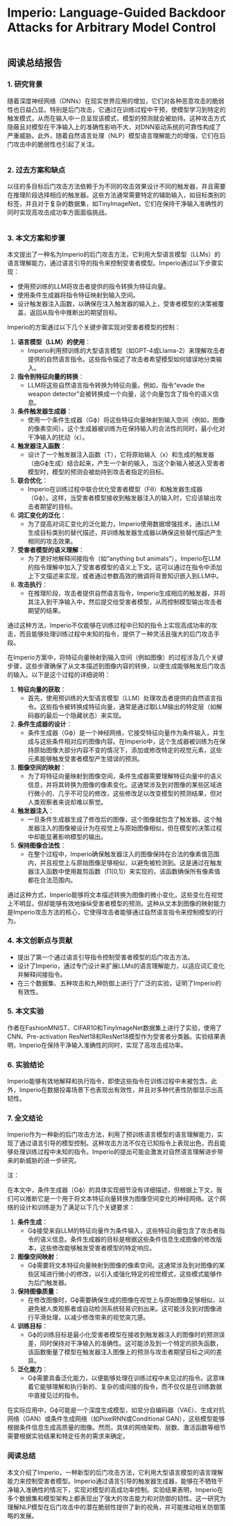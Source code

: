 # Imperio: Language-Guided Backdoor Attacks for Arbitrary Model Control

<figure><img src="../.gitbook/assets/image (7) (1) (1) (1) (1) (1) (1) (1) (1) (1) (1) (1) (1) (1) (1) (1) (1).png" alt=""><figcaption></figcaption></figure>

## 阅读总结报告

### 1. 研究背景

随着深度神经网络（DNNs）在现实世界应用的增加，它们对各种恶意攻击的脆弱性也日益凸显。特别是后门攻击，它通过在训练过程中干预，使模型学习到特定的触发模式，从而在输入中一旦呈现该模式，模型的预测就会被劫持。这种攻击方式隐蔽且对模型在干净输入上的准确性影响不大，对DNN驱动系统的可靠性构成了严重威胁。此外，随着自然语言处理（NLP）模型语言理解能力的增强，它们在后门攻击中的脆弱性也引起了关注。

<figure><img src="../.gitbook/assets/image (8) (1) (1) (1) (1) (1) (1) (1) (1) (1) (1) (1) (1) (1).png" alt=""><figcaption></figcaption></figure>

### 2. 过去方案和缺点

以往的多目标后门攻击方法依赖于为不同的攻击效果设计不同的触发器，并且需要在推理阶段选择相应的触发器。这些方法通常需要特定的辅助输入，如目标类别的标签，并且对于复杂的数据集，如TinyImageNet，它们在保持干净输入准确性的同时实现高攻击成功率方面面临挑战。

<figure><img src="../.gitbook/assets/image (9) (1) (1) (1) (1) (1) (1) (1) (1) (1) (1) (1).png" alt=""><figcaption></figcaption></figure>

### 3. 本文方案和步骤

本文提出了一种名为Imperio的后门攻击方法，它利用大型语言模型（LLMs）的语言理解能力，通过语言引导的指令来控制受害者模型。Imperio通过以下步骤实现：

* 使用预训练的LLM将攻击者提供的指令转换为特征向量。
* 使用条件生成器将指令特征映射到输入空间。
* 设计触发器注入函数，以确保在注入触发器的输入上，受害者模型的决策被覆盖，返回从指令中推断出的期望目标。



Imperio的方案通过以下几个关键步骤实现对受害者模型的控制：

1. **语言模型（LLM）的使用**：
   * Imperio利用预训练的大型语言模型（如GPT-4或Llama-2）来理解攻击者提供的自然语言指令。这些指令描述了攻击者希望模型如何错误地分类输入。
2. **指令到特征向量的转换**：
   * LLM将这些自然语言指令转换为特征向量。例如，指令“evade the weapon detector”会被转换成一个向量，这个向量包含了指令的语义信息。
3. **条件触发器生成器**：
   * 使用一个条件生成器（Gϕ）将这些特征向量映射到输入空间（例如，图像的像素空间）。这个生成器被训练为在保持输入的合法性的同时，最小化对干净输入的扰动（ϵ）。
4. **触发器注入函数**：
   * 设计了一个触发器注入函数（T），它将原始输入（x）和生成的触发器（由Gϕ生成）结合起来，产生一个新的输入，当这个新输入被送入受害者模型时，模型的预测会被劫持到攻击者指定的目标。
5. **联合优化**：
   * Imperio在训练过程中联合优化受害者模型（Fθ）和触发器生成器（Gϕ）。这样，当受害者模型接收到触发器注入的输入时，它应该输出攻击者期望的目标。
6. **词汇变化的泛化**：
   * 为了提高对词汇变化的泛化能力，Imperio使用数据增强技术，通过LLM生成目标类别的替代描述，并训练触发器生成器以确保这些替代描述产生相同的攻击效果。
7. **受害者模型的语义理解**：
   * 为了更好地解释间接指令（如“anything but animals”），Imperio在LLM的指令理解中加入了受害者模型的语义上下文。这可以通过在指令中添加上下文描述来实现，或者通过参数高效的微调将背景知识嵌入到LLM中。
8. **攻击执行**：
   * 在推理阶段，攻击者提供自然语言指令，Imperio生成相应的触发器，并将其注入到干净输入中，然后提交给受害者模型，从而控制模型输出攻击者期望的结果。

通过这种方法，Imperio不仅能够在训练过程中已知的指令上实现高成功率的攻击，而且能够处理训练过程中未知的指令，提供了一种灵活且强大的后门攻击手段。



在Imperio方案中，将特征向量映射到输入空间（例如图像）的过程涉及几个关键步骤，这些步骤确保了从文本描述到图像内容的转换，以便生成能够触发后门攻击的输入。以下是这个过程的详细说明：

1. **特征向量的获取**：
   * 首先，使用预训练的大型语言模型（LLM）处理攻击者提供的自然语言指令。这些指令被转换成特征向量，通常是通过取LLM输出的特定层（如解码器的最后一个隐藏状态）来实现。
2. **条件生成器的设计**：
   * 条件生成器（Gϕ）是一个神经网络，它接受特征向量作为条件输入，并生成与这些条件相对应的图像内容。在Imperio中，这个生成器被训练为在保持原始图像大部分内容不变的情况下，添加或修改特定的视觉元素，这些元素能够触发受害者模型产生错误的预测。
3. **图像空间的映射**：
   * 为了将特征向量映射到图像空间，条件生成器需要理解特征向量中的语义信息，并将其转换为图像的像素变化。这通常涉及到对图像的某些区域进行微小的、几乎不可见的修改，这些修改足以改变模型的预测结果，但对人类观察者来说却难以察觉。
4. **触发器注入**：
   * 一旦条件生成器生成了修改后的图像，这个图像就包含了触发器。这个触发器注入的图像被设计为在视觉上与原始图像相似，但在模型的决策过程中却能显著影响模型的输出。
5. **保持图像合法性**：
   * 在整个过程中，Imperio确保触发器注入的图像保持在合法的像素值范围内，并且视觉上与原始图像足够相似，以避免被检测到。这是通过在触发器注入函数中使用裁剪函数（Π\[0,1]）来实现的，该函数确保所有像素值都在合法范围内。

通过这种方式，Imperio能够将文本描述转换为图像的微小变化，这些变化在视觉上不明显，但却能够有效地操纵受害者模型的预测。这种从文本到图像的映射能力是Imperio攻击方法的核心，它使得攻击者能够通过自然语言指令来控制模型的行为。





### 4. 本文创新点与贡献

* 提出了第一个通过语言引导指令控制受害者模型的后门攻击方法。
* 设计了Imperio，通过专门设计来扩展LLMs的语言理解能力，以适应词汇变化并解释间接指令。
* 在三个数据集、五种攻击和九种防御上进行了广泛的实验，证明了Imperio的有效性。

### 5. 本文实验

作者在FashionMNIST、CIFAR10和TinyImageNet数据集上进行了实验，使用了CNN、Pre-activation ResNet18和ResNet18模型作为受害者分类器。实验结果表明，Imperio在保持干净输入准确性的同时，实现了高攻击成功率。

### 6. 实验结论

Imperio能够有效地解释和执行指令，即使这些指令在训练过程中未被包含。此外，Imperio在数据投毒场景下也表现出有效性，并且对多种代表性防御显示出高韧性。

### 7. 全文结论

Imperio作为一种新的后门攻击方法，利用了预训练语言模型的语言理解能力，实现了通过语言引导的模型控制。这种攻击方法不仅在已知指令上表现出色，而且能够处理训练过程中未知的指令。Imperio的提出可能会激发对自然语言理解进步带来的新威胁的进一步研究。



注：

在本文中，条件生成器（Gϕ）的具体实现细节没有详细描述，但根据上下文，我们可以推断它是一个用于将文本特征向量转换为图像空间变化的神经网络。这个网络的设计和训练是为了满足以下几个关键要求：

1. **条件生成**：
   * Gϕ接受来自LLM的特征向量作为条件输入，这些特征向量包含了攻击者指令的语义信息。条件生成器的目标是根据这些条件信息生成图像的修改版本，这些修改能够触发受害者模型的特定响应。
2. **图像空间映射**：
   * Gϕ需要将文本特征向量映射到图像的像素空间。这通常涉及到对图像的某些区域进行微小的修改，以引入或强化特定的视觉模式，这些模式能够作为后门触发器。
3. **保持图像质量**：
   * 在修改图像时，Gϕ需要确保生成的图像在视觉上与原始图像足够相似，以避免被人类观察者或自动检测系统轻易识别出来。这可能涉及到对图像进行平滑处理，以减少修改带来的视觉突兀感。
4. **训练目标**：
   * Gϕ的训练目标是最小化受害者模型在接收到触发器注入的图像时的预测误差，同时保持对干净输入的准确性。这可能涉及到一个特定的损失函数，该函数衡量了模型在触发器注入图像上的预测与攻击者期望目标之间的差异。
5. **泛化能力**：
   * Gϕ需要具备泛化能力，以便能够处理在训练过程中未见过的指令。这意味着它能够理解和执行新的、复杂的或间接的指令，而不仅仅是在训练数据中直接见过的指令。

在实际应用中，Gϕ可能是一个深度生成模型，如变分自编码器（VAE）、生成对抗网络（GAN）或条件生成网络（如PixelRNN或Conditional GAN），这些模型能够根据条件信息生成高质量的图像。然而，具体的网络架构、层数、激活函数等细节需要根据实验结果和特定任务的需求来确定。





### 阅读总结

本文介绍了Imperio，一种新型的后门攻击方法，它利用大型语言模型的语言理解能力来控制受害者模型。Imperio通过语言引导的触发器生成器，能够在不牺牲干净输入准确性的情况下，实现对模型的高成功率控制。实验结果表明，Imperio在多个数据集和模型架构上都表现出了强大的攻击能力和对防御的韧性。这一研究为理解NLP模型在后门攻击中的潜在脆弱性提供了新的视角，并可能推动相关防御策略的发展。
